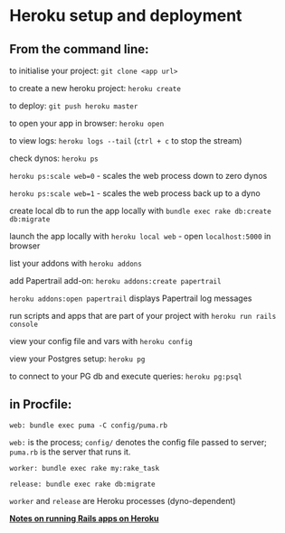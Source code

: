 # Heroku setup and deployment

## From the command line:

to initialise your project: `git clone <app url>`  

to create a new heroku project: `heroku create`  

to deploy: `git push heroku master`  

to open your app in browser: `heroku open`  

to view logs: `heroku logs --tail`  (`ctrl + c` to stop the stream)  

check dynos: `heroku ps`  

`heroku ps:scale web=0` - scales the web process down to zero dynos  

`heroku ps:scale web=1` - scales the web process back up to a dyno  

create local db to run the app locally with `bundle exec rake db:create db:migrate`  

launch the app locally with `heroku local web` - open `localhost:5000` in browser  

list your addons with `heroku addons`  

add Papertrail add-on: `heroku addons:create papertrail`  

`heroku addons:open papertrail` displays Papertrail log messages  

run scripts and apps that are part of your project with `heroku run rails console`  

view your config file and vars with `heroku config`  

view your Postgres setup: `heroku pg`  

to connect to your PG db and execute queries: `heroku pg:psql`  

## in Procfile:

`web: bundle exec puma -C config/puma.rb`  

`web:` is the process; `config/` denotes the config file passed to server; `puma.rb` is the server that runs it.

`worker: bundle exec rake my:rake_task`

`release: bundle exec rake db:migrate`

`worker` and `release` are Heroku processes (dyno-dependent)

**[Notes on running Rails apps on Heroku](https://github.com/aniasobo/dev-pills/blob/master/ruby/rails.md)**


